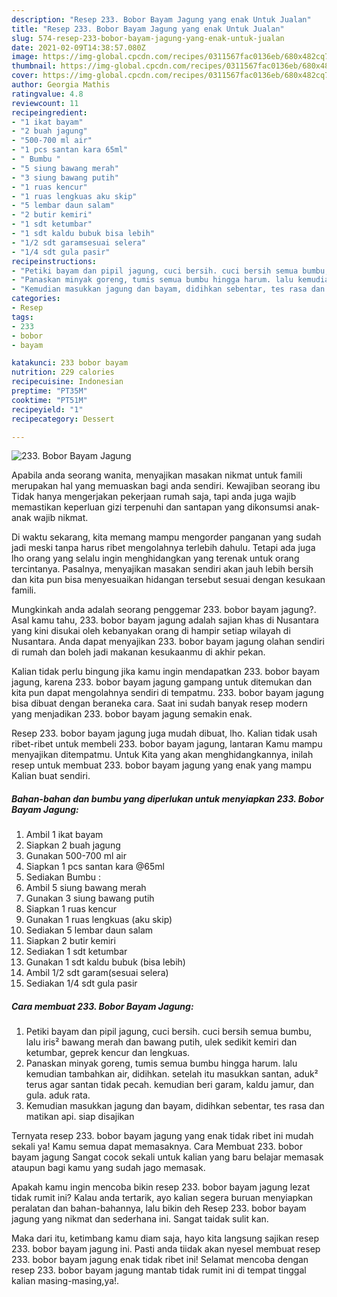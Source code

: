 ```yaml
---
description: "Resep 233. Bobor Bayam Jagung yang enak Untuk Jualan"
title: "Resep 233. Bobor Bayam Jagung yang enak Untuk Jualan"
slug: 574-resep-233-bobor-bayam-jagung-yang-enak-untuk-jualan
date: 2021-02-09T14:38:57.080Z
image: https://img-global.cpcdn.com/recipes/0311567fac0136eb/680x482cq70/233-bobor-bayam-jagung-foto-resep-utama.jpg
thumbnail: https://img-global.cpcdn.com/recipes/0311567fac0136eb/680x482cq70/233-bobor-bayam-jagung-foto-resep-utama.jpg
cover: https://img-global.cpcdn.com/recipes/0311567fac0136eb/680x482cq70/233-bobor-bayam-jagung-foto-resep-utama.jpg
author: Georgia Mathis
ratingvalue: 4.8
reviewcount: 11
recipeingredient:
- "1 ikat bayam"
- "2 buah jagung"
- "500-700 ml air"
- "1 pcs santan kara 65ml"
- " Bumbu "
- "5 siung bawang merah"
- "3 siung bawang putih"
- "1 ruas kencur"
- "1 ruas lengkuas aku skip"
- "5 lembar daun salam"
- "2 butir kemiri"
- "1 sdt ketumbar"
- "1 sdt kaldu bubuk bisa lebih"
- "1/2 sdt garamsesuai selera"
- "1/4 sdt gula pasir"
recipeinstructions:
- "Petiki bayam dan pipil jagung, cuci bersih. cuci bersih semua bumbu, lalu iris² bawang merah dan bawang putih, ulek sedikit kemiri dan ketumbar, geprek kencur dan lengkuas."
- "Panaskan minyak goreng, tumis semua bumbu hingga harum. lalu kemudian tambahkan air, didihkan. setelah itu masukkan santan, aduk² terus agar santan tidak pecah. kemudian beri garam, kaldu jamur, dan gula. aduk rata."
- "Kemudian masukkan jagung dan bayam, didihkan sebentar, tes rasa dan matikan api. siap disajikan"
categories:
- Resep
tags:
- 233
- bobor
- bayam

katakunci: 233 bobor bayam 
nutrition: 229 calories
recipecuisine: Indonesian
preptime: "PT35M"
cooktime: "PT51M"
recipeyield: "1"
recipecategory: Dessert

---
```



![233. Bobor Bayam Jagung](https://img-global.cpcdn.com/recipes/0311567fac0136eb/680x482cq70/233-bobor-bayam-jagung-foto-resep-utama.jpg)

Apabila anda seorang wanita, menyajikan masakan nikmat untuk famili merupakan hal yang memuaskan bagi anda sendiri. Kewajiban seorang ibu Tidak hanya mengerjakan pekerjaan rumah saja, tapi anda juga wajib memastikan keperluan gizi terpenuhi dan santapan yang dikonsumsi anak-anak wajib nikmat.

Di waktu  sekarang, kita memang mampu mengorder panganan yang sudah jadi meski tanpa harus ribet mengolahnya terlebih dahulu. Tetapi ada juga lho orang yang selalu ingin menghidangkan yang terenak untuk orang tercintanya. Pasalnya, menyajikan masakan sendiri akan jauh lebih bersih dan kita pun bisa menyesuaikan hidangan tersebut sesuai dengan kesukaan famili. 



Mungkinkah anda adalah seorang penggemar 233. bobor bayam jagung?. Asal kamu tahu, 233. bobor bayam jagung adalah sajian khas di Nusantara yang kini disukai oleh kebanyakan orang di hampir setiap wilayah di Nusantara. Anda dapat menyajikan 233. bobor bayam jagung olahan sendiri di rumah dan boleh jadi makanan kesukaanmu di akhir pekan.

Kalian tidak perlu bingung jika kamu ingin mendapatkan 233. bobor bayam jagung, karena 233. bobor bayam jagung gampang untuk ditemukan dan kita pun dapat mengolahnya sendiri di tempatmu. 233. bobor bayam jagung bisa dibuat dengan beraneka cara. Saat ini sudah banyak resep modern yang menjadikan 233. bobor bayam jagung semakin enak.

Resep 233. bobor bayam jagung juga mudah dibuat, lho. Kalian tidak usah ribet-ribet untuk membeli 233. bobor bayam jagung, lantaran Kamu mampu menyajikan ditempatmu. Untuk Kita yang akan menghidangkannya, inilah resep untuk membuat 233. bobor bayam jagung yang enak yang mampu Kalian buat sendiri.

<!--inarticleads1-->

##### Bahan-bahan dan bumbu yang diperlukan untuk menyiapkan 233. Bobor Bayam Jagung:

1. Ambil 1 ikat bayam
1. Siapkan 2 buah jagung
1. Gunakan 500-700 ml air
1. Siapkan 1 pcs santan kara @65ml
1. Sediakan  Bumbu :
1. Ambil 5 siung bawang merah
1. Gunakan 3 siung bawang putih
1. Siapkan 1 ruas kencur
1. Gunakan 1 ruas lengkuas (aku skip)
1. Sediakan 5 lembar daun salam
1. Siapkan 2 butir kemiri
1. Sediakan 1 sdt ketumbar
1. Gunakan 1 sdt kaldu bubuk (bisa lebih)
1. Ambil 1/2 sdt garam(sesuai selera)
1. Sediakan 1/4 sdt gula pasir




<!--inarticleads2-->

##### Cara membuat 233. Bobor Bayam Jagung:

1. Petiki bayam dan pipil jagung, cuci bersih. cuci bersih semua bumbu, lalu iris² bawang merah dan bawang putih, ulek sedikit kemiri dan ketumbar, geprek kencur dan lengkuas.
1. Panaskan minyak goreng, tumis semua bumbu hingga harum. lalu kemudian tambahkan air, didihkan. setelah itu masukkan santan, aduk² terus agar santan tidak pecah. kemudian beri garam, kaldu jamur, dan gula. aduk rata.
1. Kemudian masukkan jagung dan bayam, didihkan sebentar, tes rasa dan matikan api. siap disajikan




Ternyata resep 233. bobor bayam jagung yang enak tidak ribet ini mudah sekali ya! Kamu semua dapat memasaknya. Cara Membuat 233. bobor bayam jagung Sangat cocok sekali untuk kalian yang baru belajar memasak ataupun bagi kamu yang sudah jago memasak.

Apakah kamu ingin mencoba bikin resep 233. bobor bayam jagung lezat tidak rumit ini? Kalau anda tertarik, ayo kalian segera buruan menyiapkan peralatan dan bahan-bahannya, lalu bikin deh Resep 233. bobor bayam jagung yang nikmat dan sederhana ini. Sangat taidak sulit kan. 

Maka dari itu, ketimbang kamu diam saja, hayo kita langsung sajikan resep 233. bobor bayam jagung ini. Pasti anda tiidak akan nyesel membuat resep 233. bobor bayam jagung enak tidak ribet ini! Selamat mencoba dengan resep 233. bobor bayam jagung mantab tidak rumit ini di tempat tinggal kalian masing-masing,ya!.

